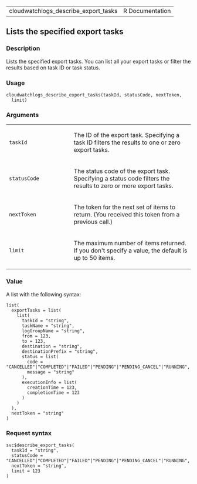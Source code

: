 <table style="width: 100%;">
<tbody>
<tr class="odd">
<td>cloudwatchlogs_describe_export_tasks</td>
<td style="text-align: right;">R Documentation</td>
</tr>
</tbody>
</table>

## Lists the specified export tasks

### Description

Lists the specified export tasks. You can list all your export tasks or
filter the results based on task ID or task status.

### Usage

    cloudwatchlogs_describe_export_tasks(taskId, statusCode, nextToken,
      limit)

### Arguments

<table>
<colgroup>
<col style="width: 35%" />
<col style="width: 65%" />
</colgroup>
<tbody>
<tr class="odd">
<td><code
id="cloudwatchlogs_describe_export_tasks_:_taskId">taskId</code></td>
<td><p>The ID of the export task. Specifying a task ID filters the
results to one or zero export tasks.</p></td>
</tr>
<tr class="even">
<td><code
id="cloudwatchlogs_describe_export_tasks_:_statusCode">statusCode</code></td>
<td><p>The status code of the export task. Specifying a status code
filters the results to zero or more export tasks.</p></td>
</tr>
<tr class="odd">
<td><code
id="cloudwatchlogs_describe_export_tasks_:_nextToken">nextToken</code></td>
<td><p>The token for the next set of items to return. (You received this
token from a previous call.)</p></td>
</tr>
<tr class="even">
<td><code
id="cloudwatchlogs_describe_export_tasks_:_limit">limit</code></td>
<td><p>The maximum number of items returned. If you don't specify a
value, the default is up to 50 items.</p></td>
</tr>
</tbody>
</table>

### Value

A list with the following syntax:

    list(
      exportTasks = list(
        list(
          taskId = "string",
          taskName = "string",
          logGroupName = "string",
          from = 123,
          to = 123,
          destination = "string",
          destinationPrefix = "string",
          status = list(
            code = "CANCELLED"|"COMPLETED"|"FAILED"|"PENDING"|"PENDING_CANCEL"|"RUNNING",
            message = "string"
          ),
          executionInfo = list(
            creationTime = 123,
            completionTime = 123
          )
        )
      ),
      nextToken = "string"
    )

### Request syntax

    svc$describe_export_tasks(
      taskId = "string",
      statusCode = "CANCELLED"|"COMPLETED"|"FAILED"|"PENDING"|"PENDING_CANCEL"|"RUNNING",
      nextToken = "string",
      limit = 123
    )
